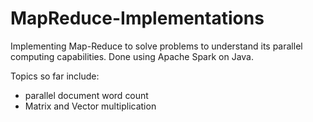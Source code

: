 # MapReduce-Implementations
Implementing Map-Reduce to solve problems to understand its parallel computing capabilities.
Done using Apache Spark on Java.

Topics so far include: 
* parallel document word count
* Matrix and Vector multiplication
